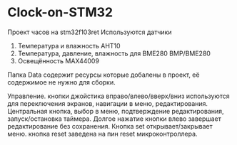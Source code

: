 # Clock-on-STM32
Проект часов на stm32f103ret
Используются датчики
1. Температура и влажность AHT10
2. Температура, давление, влажность для BME280 BMP/BME280
3. Освещённость MAX44009

Папка Data содержит ресурсы которые добалены в проект, её содержимое не нужно для сборки.

Управление.
кнопки джойстика вправо/влево/вверх/вниз используются для переключения экранов, навигации в меню, редактирования.
Центральная кнопка, выбор в меню, подтверждение редактирования, запуск/остановка таймера.
Долгое нажатие кнопки влево завершает редактирование без сохранения.
Кнопка set открывает/закрывает меню.
кнопка reset заведена на пин reset микроконтроллера.
